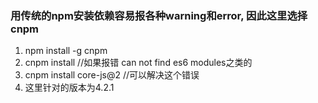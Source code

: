 ### 用传统的npm安装依赖容易报各种warning和error, 因此这里选择cnpm
  1. npm install -g cnpm
  2. cnpm install //如果报错 can not find es6 modules之类的
  3. cnpm install core-js@2 //可以解决这个错误
  4. 这里针对的版本为4.2.1